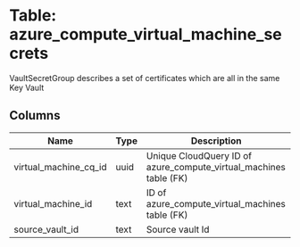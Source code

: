 
# Table: azure_compute_virtual_machine_secrets
VaultSecretGroup describes a set of certificates which are all in the same Key Vault
## Columns
| Name        | Type           | Description  |
| ------------- | ------------- | -----  |
|virtual_machine_cq_id|uuid|Unique CloudQuery ID of azure_compute_virtual_machines table (FK)|
|virtual_machine_id|text|ID of azure_compute_virtual_machines table (FK)|
|source_vault_id|text|Source vault Id|
